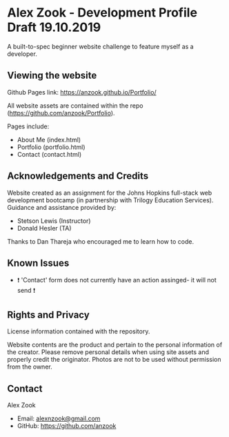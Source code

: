 # Alex Zook - Development Profile Draft 19.10.2019

A built-to-spec beginner website challenge to feature myself as a developer.

## Viewing the website

Github Pages link: https://anzook.github.io/Portfolio/

All website assets are contained within the repo (https://github.com/anzook/Portfolio). 

Pages include:
* About Me (index.html)
* Portfolio (portfolio.html)
* Contact (contact.html)

## Acknowledgements and Credits

Website created as an assignment for the Johns Hopkins full-stack web development bootcamp (in partnership with Trilogy Education Services).
Guidance and assistance provided by:
* Stetson Lewis (Instructor)
* Donald Hesler (TA)

Thanks to Dan Thareja who encouraged me to learn how to code.

## Known Issues

* ❗ 'Contact' form does not currently have an action assinged- it will not send ❗ 

## Rights and Privacy

License information contained with the repository.

Website contents are the product and pertain to the personal information of the creator. Please remove personal details when using site assets and properly credit the originator. Photos are not to be used without permission from the owner.

## Contact

Alex Zook
* Email: alexnzook@gmail.com 
* GitHub: https://github.com/anzook
